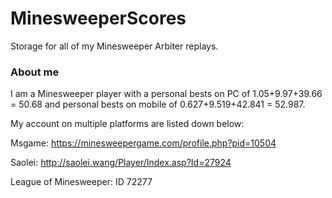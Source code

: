 # MinesweeperScores

Storage for all of my Minesweeper Arbiter replays.

### About me

I am a Minesweeper player with a personal bests on PC of 1.05+9.97+39.66 = 50.68 and personal bests on mobile of 0.627+9.519+42.841 = 52.987.

My account on multiple platforms are listed down below:

Msgame: https://minesweepergame.com/profile.php?pid=10504

Saolei: http://saolei.wang/Player/Index.asp?Id=27924

League of Minesweeper: ID 72277